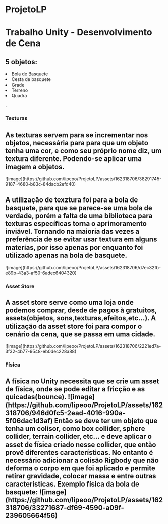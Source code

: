 # ProjetoLP
<h1><strong>Trabalho Unity - Desenvolvimento de Cena</strong></h1>
<h3></h3>
<p>
<h2>5 objetos:</h2>
  <li>Bola de Basquete</li>
  <li>Cesta de basquete</li>
  <li>Grade</li>
  <li>Terreno</li>
  <li>Quadra</li>
</p>.
<p>
  <h3>Texturas</h3>
  <h2>
  As texturas servem para se incrementar nos objetos, necessária para para que um objeto tenha uma
  cor, e como seu próprio nome diz, um textura diferente. Podendo-se aplicar uma imagem a objetos.
  </h2>
  ![image](https://github.com/lipeoo/ProjetoLP/assets/162318706/38291745-9187-4680-b83c-84dacb2efd40)
  <h2>
  A utilização de texztura foi para a bola de basquete, para que se parece-se uma bola de verdade,
  porém a falta de uma biblioteca para texturas específicas torna o aprimoramento inviável. Tornando 
  na maioria das vezes a preferência de se evitar usar textura em alguns materias, por isso apenas <strong>
  por enquanto</strong> foi utilizado apenas na bola de basquete.
  </h2>
  ![image](https://github.com/lipeoo/ProjetoLP/assets/162318706/d7ec32fb-e89b-43a3-af50-6adec6404320)
</p>

<p>
  <h3>Asset Store</h3>
  <h2>
    A asset store serve como uma loja onde podemos comprar, desde de pagos à gratuitos, assets(objetos,
    sons,texturas,efeitos,etc...). A utilização da asset store foi para compor o cenário da cena, que se
    passa em uma cidade.  
  </h2>
    ![image](https://github.com/lipeoo/ProjetoLP/assets/162318706/2221ed7a-3f32-4b77-9548-eb0dec228a88)
</p>
<p>
<h3>Física</h3>
<h2>
  A física no Unity necessita que se crie um asset de física, onde se pode editar a fricção e as 
  quicadas(bounce). 
  ![image](https://github.com/lipeoo/ProjetoLP/assets/162318706/946d0fc5-2ead-4016-990a-5f06dac1d3af)
  Então se deve ter um objeto que tenha um colisor, como box collider, sphere collider, terrain collider,
  etc... e deve aplicar o asset de física criado nesse collider, que então provê diferentes características.
  No entanto é necessário adicionar a colisão Rigbody que não deforma o corpo em que foi aplicado e permite
  retirar gravidade, colocar massa e entre outras características.
  Exemplo física da bola de basquete:
  ![image](https://github.com/lipeoo/ProjetoLP/assets/162318706/33271687-df69-4590-a09f-239605664f56)

</h2>
  
</p>
